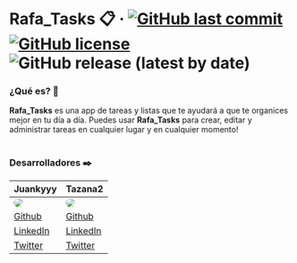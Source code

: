 # Rafa_Tasks 📋 &middot; [![GitHub last commit](https://img.shields.io/github/last-commit/Tazana2/ToDo-List_Flutter?label=Last%20Commit&color=FFFF00)](https://github.com/Tazana2/ToDo-List_Flutter/commits/main) [![GitHub license](https://img.shields.io/badge/license-MIT-FFFF00.svg?&color=FFFF02)](https://github.com/Tazana2/LICENSE) ![GitHub release (latest by date)](https://img.shields.io/github/v/release/Tazana2/ToDo-List_Flutter?label=Release&color=FFFF00)



### **¿Qué es?** 🤔
**Rafa_Tasks** es una app de tareas y listas que te ayudará a que te organices mejor en tu día a día.
Puedes usar **Rafa_Tasks** para crear, editar y administrar tareas en cualquier lugar y en cualquier momento!
#



### **Desarrolladores** ✒️
| **Juankyyy** | **Tazana2** |
| --- | --- |
| <a href="https://github.com/Juankyyy"><img style="border-radius: 50%" src="https://github.com/Juankyyy.png?size=70"></a> | <a href="https://github.com/Tazana2"><img style="border-radius: 50%" src="https://github.com/Tazana2.png?size=70"></a> |
| [Github](https://github.com/juankyyy) | [Github](https://github.com/Tazana2) |
| [LinkedIn](https://www.linkedin.com/in/juan-camilo-herrera-65582526b/) | [LinkedIn](https://www.linkedin.com/in/daniel-santana-meza-199351268/) |
| [Twitter](https://twitter.com/Juankyyy_) | [Twitter](https://twitter.com/Daniel270639?s=20) |
#